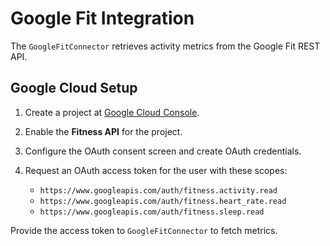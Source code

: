 # Google Fit Integration

The `GoogleFitConnector` retrieves activity metrics from the Google Fit REST API.

## Google Cloud Setup

1. Create a project at [Google Cloud Console](https://console.cloud.google.com).
2. Enable the **Fitness API** for the project.
3. Configure the OAuth consent screen and create OAuth credentials.
4. Request an OAuth access token for the user with these scopes:

   - `https://www.googleapis.com/auth/fitness.activity.read`
   - `https://www.googleapis.com/auth/fitness.heart_rate.read`
   - `https://www.googleapis.com/auth/fitness.sleep.read`

Provide the access token to `GoogleFitConnector` to fetch metrics.
